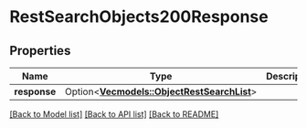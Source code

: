 # RestSearchObjects200Response

## Properties

Name | Type | Description | Notes
------------ | ------------- | ------------- | -------------
**response** | Option<[**Vec<models::ObjectRestSearchList>**](ObjectRestSearchList.md)> |  | [optional]

[[Back to Model list]](../README.md#documentation-for-models) [[Back to API list]](../README.md#documentation-for-api-endpoints) [[Back to README]](../README.md)


